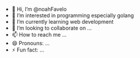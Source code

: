 - 👋 Hi, I’m @noahFavelo
- 👀 I’m interested in programming especially golang
- 🌱 I’m currently learning web development
- 💞️ I’m looking to collaborate on ...
- 📫 How to reach me ...
- 😄 Pronouns: ...
- ⚡ Fun fact: ...

<!---
noahFavelo/noahFavelo is a ✨ special ✨ repository because its `README.md` (this file) appears on your GitHub profile.
You can click the Preview link to take a look at your changes.
--->
